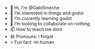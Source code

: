 - 👋 Hi, I’m @GabiSmeche
- 👀 I’m interested in things and godot
- 🌱 I’m currently learning godot
- 💞️ I’m looking to collaborate on nothing
- 📫 How to reach me dont
- 😄 Pronouns: i forgot
- ⚡ Fun fact: im human

<!---
GabiSmeche/GabiSmeche is a ✨ special ✨ repository because its `README.md` (this file) appears on your GitHub profile.
You can click the Preview link to take a look at your changes.
--->
